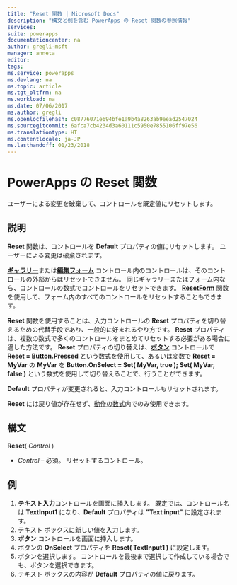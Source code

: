 ```yaml
---
title: "Reset 関数 | Microsoft Docs"
description: "構文と例を含む PowerApps の Reset 関数の参照情報"
services: 
suite: powerapps
documentationcenter: na
author: gregli-msft
manager: anneta
editor: 
tags: 
ms.service: powerapps
ms.devlang: na
ms.topic: article
ms.tgt_pltfrm: na
ms.workload: na
ms.date: 07/06/2017
ms.author: gregli
ms.openlocfilehash: c08776071e694bfe1a9b4a8263ab9eead2547024
ms.sourcegitcommit: 6afca7cb4234d3a60111c5950e7855106ff97e56
ms.translationtype: HT
ms.contentlocale: ja-JP
ms.lasthandoff: 01/23/2018
---
```

# <a name="reset-function-in-powerapps"></a>PowerApps の Reset 関数
ユーザーによる変更を破棄して、コントロールを既定値にリセットします。  

## <a name="description"></a>説明
**Reset** 関数は、コントロールを **Default** プロパティの値にリセットします。  ユーザーによる変更は破棄されます。

[**ギャラリー**](../controls/control-gallery.md)または[**編集フォーム**](../controls/control-form-detail.md) コントロール内のコントロールは、そのコントロールの外部からはリセットできません。  同じギャラリーまたはフォーム内なら、コントロールの数式でコントロールをリセットできます。  [**ResetForm**](function-form.md) 関数を使用して、フォーム内のすべてのコントロールをリセットすることもできます。 

**Reset** 関数を使用することは、入力コントロールの **Reset** プロパティを切り替えるための代替手段であり、一般的に好まれるやり方です。  **Reset** プロパティは、複数の数式で多くのコントロールをまとめてリセットする必要がある場合に適した方法です。  **Reset** プロパティの切り替えは、[**ボタン**](../controls/control-button.md) コントロールで **Reset = Button.Pressed** という数式を使用して、あるいは変数で **Reset = MyVar** の **MyVar** を **Button.OnSelect = Set( MyVar, true ); Set( MyVar, false )** という数式を使用して切り替えることで、行うことができます。    

**Default** プロパティが変更されると、入力コントロールもリセットされます。

**Reset** には戻り値が存在せず、[動作の数式](../working-with-formulas-in-depth.md)内でのみ使用できます。

## <a name="syntax"></a>構文
**Reset**( *Control* )

* *Control* – 必須。 リセットするコントロール。

## <a name="example"></a>例
1. **テキスト入力**コントロールを画面に挿入します。  既定では、コントロール名は **TextInput1** になり、**Default** プロパティは **"Text input"** に設定されます。
2. テキスト ボックスに新しい値を入力します。  
3. **ボタン** コントロールを画面に挿入します。
4. ボタンの **OnSelect** プロパティを **Reset( TextInput1 )** に設定します。
5. ボタンを選択します。  コントロールを最後まで選択して作成している場合でも、ボタンを選択できます。
6. テキスト ボックスの内容が **Default** プロパティの値に戻ります。

